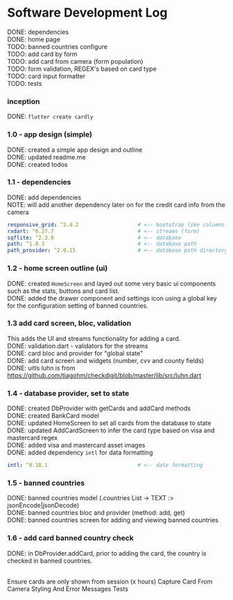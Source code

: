 # Software Development Log


DONE: dependencies <br/>
DONE: home page <br/>
TODO: banned countries configure <br/>
TODO: add card by form <br/>
TODO: add card from camera (form population) <br/>
TODO: form validation, REGEX's based on card type <br/>
TODO: card input formatter <br/>
TODO: tests


### inception
DONE: ```flutter create cardly```

### 1.0 - app design (simple)
DONE: created a simple app design and outline <br/>
DONE: updated readme.me  <br/>
DONE: created todos

### 1.1 - dependencies 
DONE: add dependencies <br/>
NOTE: will add another dependency later on for the credit card info from the camera <br/>
```yaml
responsive_grid: ^2.4.2                   # <-- bootstrap like columns and rows
rxdart: ^0.27.7                           # <-- streams (form)
sqflite: ^2.3.0                           # <-- database 
path: ^1.8.3                              # <-- database path
path_provider: ^2.0.15                    # <-- database path directory
```

### 1.2 - home screen outline (ui) 
DONE: created ``HomeScreen`` and layed out some very basic ui components such as the stats, buttons and card list. <br/>
DONE: added the drawer component and settings icon using a global key for the configuration setting of banned countries.


### 1.3 add card screen, bloc, validation
This adds the UI and streams functionality for adding a card. <br/>
DONE: validation.dart - validators for the streams <br/>
DONE: card bloc and provider for "global state" <br/>
DONE: add card screen and widgets (number, cvv and county fields) <br/>
DONE: uitls luhn is from https://github.com/tiagohm/checkdigit/blob/master/lib/src/luhn.dart

### 1.4 - database provider, set to state
DONE: created DbProvider with getCards and addCard methods <br/>
DONE: created BankCard model  <br/>
DONE: updated HomeScreen to set all cards from the database to state <br/>
DONE: updated AddCardScreen to infer the card type based on visa and mastercard regex <br/>
DONE: added visa and mastercard asset images <br/>
DONE: added dependency ```intl``` for data formatting 
```yaml
intl: ^0.18.1                             # <-- date formatting
```

### 1.5 - banned countries 
DONE: banned countries model (.countries List<String> -> TEXT :> jsonEncode|jsonDecode) <br/>
DONE: banned countries bloc and provider (method: add, get) <br/>
DONE: banned countries screen for adding and viewing banned countries 

### 1.6 - add card banned country check 
DONE: in DbProvider.addCard, prior to adding the card, the country is checked in banned countries. 


<br/>
Ensure cards are only shown from session (x hours)
Capture Card From Camera 
Styling And Error Messages
Tests
